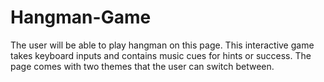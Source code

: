 # Hangman-Game
The user will be able to play hangman on this page. This interactive game takes keyboard inputs and contains music cues for hints or success. The page comes with two themes that the user can switch between.
